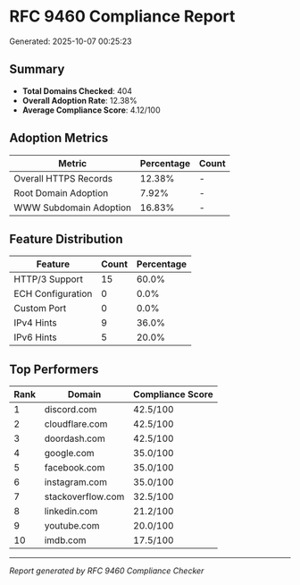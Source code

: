 # RFC 9460 Compliance Report

Generated: 2025-10-07 00:25:23

## Summary

- **Total Domains Checked**: 404
- **Overall Adoption Rate**: 12.38%
- **Average Compliance Score**: 4.12/100

## Adoption Metrics

| Metric | Percentage | Count |
|--------|------------|-------|
| Overall HTTPS Records | 12.38% | - |
| Root Domain Adoption | 7.92% | - |
| WWW Subdomain Adoption | 16.83% | - |

## Feature Distribution

| Feature | Count | Percentage |
|---------|-------|------------|
| HTTP/3 Support | 15 | 60.0% |
| ECH Configuration | 0 | 0.0% |
| Custom Port | 0 | 0.0% |
| IPv4 Hints | 9 | 36.0% |
| IPv6 Hints | 5 | 20.0% |

## Top Performers

| Rank | Domain | Compliance Score |
|------|--------|------------------|
| 1 | discord.com | 42.5/100 |
| 2 | cloudflare.com | 42.5/100 |
| 3 | doordash.com | 42.5/100 |
| 4 | google.com | 35.0/100 |
| 5 | facebook.com | 35.0/100 |
| 6 | instagram.com | 35.0/100 |
| 7 | stackoverflow.com | 32.5/100 |
| 8 | linkedin.com | 21.2/100 |
| 9 | youtube.com | 20.0/100 |
| 10 | imdb.com | 17.5/100 |

---
*Report generated by RFC 9460 Compliance Checker*
